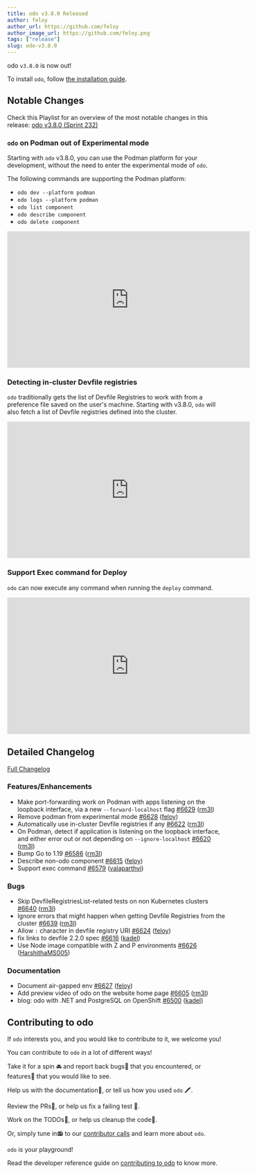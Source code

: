 ```yaml
---
title: odo v3.8.0 Released
author: feloy
author_url: https://github.com/feloy
author_image_url: https://github.com/feloy.png
tags: ["release"]
slug: odo-v3.8.0
---
```


odo `v3.8.0` is now out!

<!--truncate-->

To install `odo`, follow [the installation guide](../docs/overview/installation).

## Notable Changes
Check this Playlist for an overview of the most notable changes in this release: [odo v3.8.0 (Sprint 232)](https://www.youtube.com/watch?v=1uSB2wEsfcI&list=PLGMB2PY4SNOq3zjW4Q-6QnCZSi_YPxdjv)

### `odo` on Podman out of Experimental mode

Starting with `odo` v3.8.0, you can use the Podman platform for your development, without the need to enter the experimental mode of `odo`.

The following commands are supporting the Podman platform:

- `odo dev --platform podman`
- `odo logs --platform podman`
- `odo list component`
- `odo describe component`
- `odo delete component`

<iframe width="560" height="315" src="https://www.youtube.com/embed/1uSB2wEsfcI" title="YouTube video player" frameborder="0" allow="accelerometer; autoplay; clipboard-write; encrypted-media; gyroscope; picture-in-picture; web-share" allowfullscreen></iframe>

### Detecting in-cluster Devfile registries

`odo` traditionally gets the list of Devfile Registries to work with from a preference file saved on the user's machine. Starting with v3.8.0, `odo` will also fetch a list of Devfile registries defined into the cluster.

<iframe width="560" height="315" src="https://www.youtube.com/embed/FrJ8n9dtO_4" title="YouTube video player" frameborder="0" allow="accelerometer; autoplay; clipboard-write; encrypted-media; gyroscope; picture-in-picture; web-share" allowfullscreen></iframe>

### Support Exec command for Deploy

`odo` can now execute any command when running the `deploy` command.

<iframe width="560" height="315" src="https://www.youtube.com/embed/UioaV7y7kVI" title="YouTube video player" frameborder="0" allow="accelerometer; autoplay; clipboard-write; encrypted-media; gyroscope; picture-in-picture; web-share" allowfullscreen></iframe>

## Detailed Changelog

[Full Changelog](https://github.com/redhat-developer/odo/compare/v3.7.0...v3.8.0)

### Features/Enhancements

- Make port-forwarding work on Podman with apps listening on the loopback interface, via a new `--forward-localhost` flag [\#6629](https://github.com/redhat-developer/odo/pull/6629) ([rm3l](https://github.com/rm3l))
- Remove podman from experimental mode [\#6628](https://github.com/redhat-developer/odo/pull/6628) ([feloy](https://github.com/feloy))
- Automatically use in-cluster Devfile registries if any [\#6622](https://github.com/redhat-developer/odo/pull/6622) ([rm3l](https://github.com/rm3l))
- On Podman, detect if application is listening on the loopback interface, and either error out or not depending on `--ignore-localhost` [\#6620](https://github.com/redhat-developer/odo/pull/6620) ([rm3l](https://github.com/rm3l))
- Bump Go to 1.19 [\#6586](https://github.com/redhat-developer/odo/pull/6586) ([rm3l](https://github.com/rm3l))
- Describe non-odo component [\#6615](https://github.com/redhat-developer/odo/pull/6615) ([feloy](https://github.com/feloy))
- Support exec command [\#6579](https://github.com/redhat-developer/odo/pull/6579) ([valaparthvi](https://github.com/valaparthvi))

### Bugs

- Skip DevfileRegistriesList-related tests on non Kubernetes clusters [\#6640](https://github.com/redhat-developer/odo/pull/6640) ([rm3l](https://github.com/rm3l))
- Ignore errors that might happen when getting Devfile Registries from the cluster [\#6639](https://github.com/redhat-developer/odo/pull/6639) ([rm3l](https://github.com/rm3l))
- Allow `:` character in devfile registry URI [\#6624](https://github.com/redhat-developer/odo/pull/6624) ([feloy](https://github.com/feloy))
- fix links to devfile 2.2.0 spec [\#6616](https://github.com/redhat-developer/odo/pull/6616) ([kadel](https://github.com/kadel))
- Use Node image compatible with Z and P environments [\#6626](https://github.com/redhat-developer/odo/pull/6626) ([HarshithaMS005](https://github.com/HarshithaMS005))

### Documentation

- Document air-gapped env [\#6627](https://github.com/redhat-developer/odo/pull/6627) ([feloy](https://github.com/feloy))
- Add preview video of odo on the website home page [\#6605](https://github.com/redhat-developer/odo/pull/6605) ([rm3l](https://github.com/rm3l))
- blog: odo with .NET and PostgreSQL on OpenShift [\#6500](https://github.com/redhat-developer/odo/pull/6500) ([kadel](https://github.com/kadel))

## Contributing to odo

If `odo` interests you, and you would like to contribute to it, we welcome you!

You can contribute to `odo` in a lot of different ways!

Take it for a spin 🚘 and report back bugs🐞 that you encountered, or features🌟 that you would like to see.

Help us with the documentation📜, or tell us how you used `odo` 🖍.

Review the PRs👀, or help us fix a failing test 🚩.

Work on the TODOs📝, or help us cleanup the code🚮.

Or, simply tune in📻 to our [contributor calls](https://github.com/redhat-developer/odo#meetings) and learn more about `odo`.

`odo` is your playground!

Read the developer reference guide on [contributing to odo](/docs/development/contribution) to know more.
